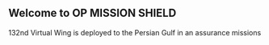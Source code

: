 ## Welcome to OP  MISSION SHIELD

132nd Virtual Wing is deployed to the Persian Gulf in an assurance missions
